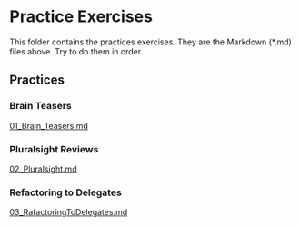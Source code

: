 # Practice Exercises

This folder contains the practices exercises. They are the Markdown (*.md) files above. Try to do them in order.

## Practices

### Brain Teasers

[01_Brain_Teasers.md](01_Brain_Teasers.md)

### Pluralsight Reviews

[02_Pluralsight.md](02_Pluralsight.md)

### Refactoring to Delegates

[03_RafactoringToDelegates.md](03_RafactoringToDelegates.md)